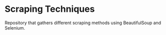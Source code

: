 # Scraping Techniques
Repository that gathers different scraping methods using BeautifulSoup and Selenium.

